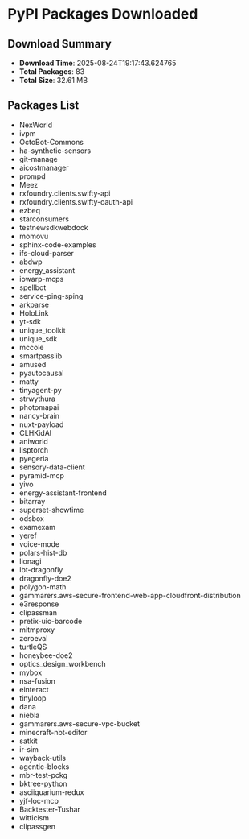 # PyPI Packages Downloaded

## Download Summary
- **Download Time**: 2025-08-24T19:17:43.624765
- **Total Packages**: 83
- **Total Size**: 32.61 MB

## Packages List
- NexWorld
- ivpm
- OctoBot-Commons
- ha-synthetic-sensors
- git-manage
- aicostmanager
- prompd
- Meez
- rxfoundry.clients.swifty-api
- rxfoundry.clients.swifty-oauth-api
- ezbeq
- starconsumers
- testnewsdkwebdock
- momovu
- sphinx-code-examples
- ifs-cloud-parser
- abdwp
- energy_assistant
- iowarp-mcps
- spellbot
- service-ping-sping
- arkparse
- HoloLink
- yt-sdk
- unique_toolkit
- unique_sdk
- mccole
- smartpasslib
- amused
- pyautocausal
- matty
- tinyagent-py
- strwythura
- photomapai
- nancy-brain
- nuxt-payload
- CLHKidAI
- aniworld
- lisptorch
- pyegeria
- sensory-data-client
- pyramid-mcp
- yivo
- energy-assistant-frontend
- bitarray
- superset-showtime
- odsbox
- examexam
- yeref
- voice-mode
- polars-hist-db
- lionagi
- lbt-dragonfly
- dragonfly-doe2
- polygon-math
- gammarers.aws-secure-frontend-web-app-cloudfront-distribution
- e3response
- clipassman
- pretix-uic-barcode
- mitmproxy
- zeroeval
- turtleQS
- honeybee-doe2
- optics_design_workbench
- mybox
- nsa-fusion
- einteract
- tinyloop
- dana
- niebla
- gammarers.aws-secure-vpc-bucket
- minecraft-nbt-editor
- satkit
- ir-sim
- wayback-utils
- agentic-blocks
- mbr-test-pckg
- bktree-python
- asciiquarium-redux
- yjf-loc-mcp
- Backtester-Tushar
- witticism
- clipassgen
